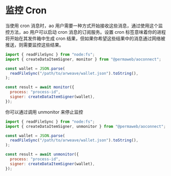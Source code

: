 # 监控 Cron

当使用 cron 消息时，ao 用户需要一种方式开始接收这些消息，通过使用这个监控方法，ao 用户可以启动 cron 消息的订阅服务。设置 cron 标签意味着你的进程将开始在其发件箱中生成 cron 结果，但如果你希望这些结果中的消息通过网络被推送，则需要监控这些结果。

```js
import { readFileSync } from "node:fs";
import { createDataItemSigner, monitor } from "@permaweb/aoconnect";

const wallet = JSON.parse(
  readFileSync("/path/to/arweave/wallet.json").toString(),
);

const result = await monitor({
  process: "process-id",
  signer: createDataItemSigner(wallet),
});
```

你可以通过调用 unmonitor 来停止监控

```js
import { readFileSync } from "node:fs";
import { createDataItemSigner, unmonitor } from "@permaweb/aoconnect";

const wallet = JSON.parse(
  readFileSync("/path/to/arweave/wallet.json").toString(),
);

const result = await unmonitor({
  process: "process-id",
  signer: createDataItemSigner(wallet),
});
```
